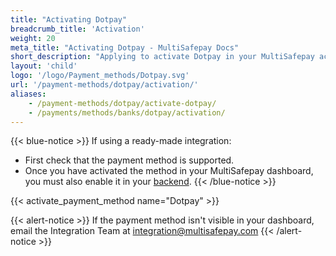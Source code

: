 ```yaml
---
title: "Activating Dotpay"
breadcrumb_title: 'Activation'
weight: 20
meta_title: "Activating Dotpay - MultiSafepay Docs"
short_description: "Applying to activate Dotpay in your MultiSafepay account"
layout: 'child'
logo: '/logo/Payment_methods/Dotpay.svg'
url: '/payment-methods/dotpay/activation/'
aliases: 
    - /payment-methods/dotpay/activate-dotpay/
    - /payments/methods/banks/dotpay/activation/
---
```


{{< blue-notice >}} If using a ready-made integration: 

- First check that the payment method is supported. 
- Once you have activated the method in your MultiSafepay dashboard, you must also enable it in your [backend](/glossaries/multisafepay-glossary/#backend).  {{< /blue-notice >}} 

{{< activate_payment_method name="Dotpay" >}}

{{< alert-notice >}} If the payment method isn't visible in your dashboard, email the Integration Team at <integration@multisafepay.com> {{< /alert-notice >}}

